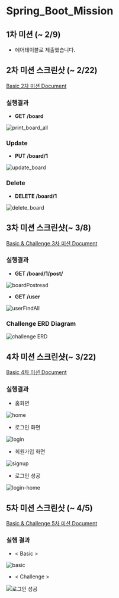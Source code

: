 # Spring_Boot_Mission

## 1차 미션 (~ 2/9)
- 에어테이블로 제출했습니다.

## 2차 미션 스크린샷 (~ 2/22) 
[Basic 2차 미션 Document](https://github.com/Kal-MH/Spring_Boot_Mission/blob/master/2%EC%B0%A8/Basic/README.md)

### 실행결과

- **GET /board**

![print_board_all](https://user-images.githubusercontent.com/59648372/154988688-88957a6d-ad7f-4149-bcee-151b4a209a00.png)

### Update

- **PUT /board/1**

![update_board](https://user-images.githubusercontent.com/59648372/154989375-464601a5-9eb2-4f03-8c99-4d780968da2f.png)

### Delete

- **DELETE /board/1**

![delete_board](https://user-images.githubusercontent.com/59648372/154989545-ccbb191f-c977-4f38-809f-64317e5b6f0e.png)

## 3차 미션 스크린샷(~ 3/8)
[Basic & Challenge 3차 미션 Document](https://github.com/Kal-MH/Spring_Boot_Mission/blob/master/3%EC%B0%A8/README.md)

### 실행결과

- **GET /board/1/post/**

![boardPostread](https://user-images.githubusercontent.com/59648372/157107839-c659b558-e4c8-46f7-8c36-118dd6d0ecdd.png)

- **GET /user**

![userFindAll](https://user-images.githubusercontent.com/59648372/157108033-15474207-b893-4409-b979-7ef23cb89121.png)

### Challenge ERD Diagram

![challenge ERD](https://user-images.githubusercontent.com/59648372/157195113-8b5b0fe3-ee33-42fa-86ef-0248fe771211.png)

## 4차 미션 스크린샷(~ 3/22)
[Basic 4차 미션 Document](https://github.com/Kal-MH/Spring_Boot_Mission/blob/master/4%EC%B0%A8/README.md)

### 실행결과

- 홈화면

![home](https://user-images.githubusercontent.com/59648372/159421016-75896ad3-0066-40bc-bd98-458412558ded.png)

- 로그인 화면

![login](https://user-images.githubusercontent.com/59648372/159421058-08059893-ac8a-4634-b5ae-b3b16d604301.png)

- 회원가입 화면

![signup](https://user-images.githubusercontent.com/59648372/159421140-67c3facc-f5dc-4749-952e-2e2959fc7356.png)

- 로그인 성공

![login-home](https://user-images.githubusercontent.com/59648372/159421184-c1b56a1f-a422-46ba-ad61-2657b5ed5e0a.png)

## 5차 미션 스크린샷 (~ 4/5)
[Basic & Challenge 5차 미션 Document](https://github.com/Kal-MH/Spring_Boot_Mission/blob/master/5%EC%B0%A8/README.md)

### 실행 결과

- < Basic >

![basic](https://user-images.githubusercontent.com/59648372/161746980-1edde232-32d0-4eeb-8139-d32d4f9ad987.png)

- < Challenge >

![로그인 성공](https://user-images.githubusercontent.com/59648372/161747023-70204380-fcd7-4609-8f32-58474b9bc65a.png)


